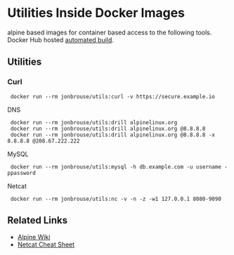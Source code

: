 # Utilities Inside Docker Images

alpine based images for container based access to the following tools. Docker Hub hosted [automated build](https://hub.docker.com/r/jonbrouse/utils/).

## Utilities 

### Curl

     docker run --rm jonbrouse/utils:curl -v https://secure.example.io

DNS

     docker run --rm jonbrouse/utils:drill alpinelinux.org
     docker run --rm jonbrouse/utils:drill alpinelinux.org @8.8.8.8
     docker run --rm jonbrouse/utils:drill alpinelinux.org @8.8.8.8 -x 8.8.8.8 @208.67.222.222

MySQL

     docker run --rm jonbrouse/utils:mysql -h db.example.com -u username -ppassword


Netcat

     docker run --rm jonbrouse/utils:nc -v -n -z -w1 127.0.0.1 8080-9090


## Related Links

- [Alpine Wiki](http://wiki.alpinelinux.org/wiki/Main_Page)
- [Netcat Cheat Sheet](https://www.sans.org/security-resources/sec560/netcat_cheat_sheet_v1.pdf)

